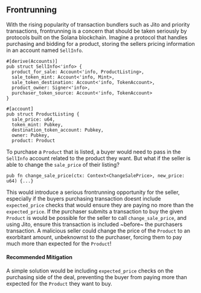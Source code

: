 ## Frontrunning

With the rising popularity of transaction bundlers such as Jito and priority transactions, frontrunning is a concern that should be taken seriously by protocols built on the Solana blockchain. Imagine a protocol that handles purchasing and bidding for a product, storing the sellers pricing information in an account named `SellInfo`. 

```
#[derive(Accounts)]
pub struct SellInfo<'info> {
  product_for_sale: Account<'info, ProductListing>,
  sale_token_mint: Account<'info, Mint>,
  sale_token_destination: Account<'info, TokenAccount>,
  product_owner: Signer<'info>,
  purchaser_token_source: Account<'info, TokenAccount>
}

#[account]
pub struct ProductListing {
  sale_price: u64,
  token_mint: Pubkey,
  destination_token_account: Pubkey,
  owner: Pubkey,
  product: Product
```

To purchase a `Product` that is listed, a buyer would need to pass in the `SellInfo` account related to the product they want. But what if the seller is able to change the `sale_price` of their listing? 

```
pub fn change_sale_price(ctx: Context<ChangeSalePrice>, new_price: u64) {...}
```

This would introduce a serious frontrunning opportunity for the seller, especially if the buyers purchasing transaction doesnt include `expected_price` checks that would ensure they are paying no more than the `expected_price`. If the purchaser submits a transaction to buy the given `Product` is would be possible for the seller to call `change_sale_price`, and using Jito, ensure this transaction is included ~before~ the purchasers transaction. A malicious seller could change the price of the `Product` to an exorbitant amount, unbeknownst to the purchaser, forcing them to pay much more than expected for the `Product`! 

#### Recommended Mitigation

A simple solution  would be including `expected_price` checks on the purchasing side of the deal, preventing the buyer from paying more than expected for the `Product` they want to buy.


